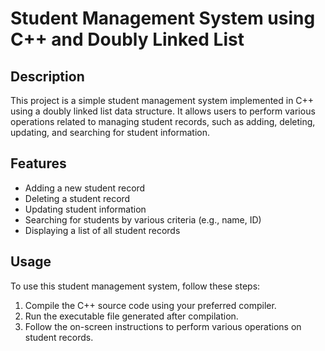 <h1>Student Management System using C++ and Doubly Linked List</h1>
    <h2>Description</h2>
    <p>
        This project is a simple student management system implemented in C++ using a doubly linked list data structure. It allows users to perform various operations related to managing student records, such as adding, deleting, updating, and searching for student information.
    </p>
    <h2>Features</h2>
    <ul>
        <li>Adding a new student record</li>
        <li>Deleting a student record</li>
        <li>Updating student information</li>
        <li>Searching for students by various criteria (e.g., name, ID)</li>
        <li>Displaying a list of all student records</li>
    </ul>
    <h2>Usage</h2>
    <p>
        To use this student management system, follow these steps:
    </p>
    <ol>
        <li>Compile the C++ source code using your preferred compiler.</li>
        <li>Run the executable file generated after compilation.</li>
        <li>Follow the on-screen instructions to perform various operations on student records.</li>
    </ol>

